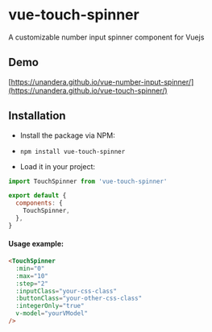 # vue-touch-spinner
A customizable number input spinner component for Vuejs

## Demo
[https://unandera.github.io/vue-number-input-spinner/](https://unandera.github.io/vue-touch-spinner/)

## Installation

* Install the package via NPM:

* `npm install vue-touch-spinner`

* Load it in your project:

```javascript
import TouchSpinner from 'vue-touch-spinner'

export default {
  components: {
    TouchSpinner,
  },
}
```

#### Usage example:
```html
<TouchSpinner
  :min="0"
  :max="10"
  :step="2"
  :inputClass="your-css-class"
  :buttonClass="your-other-css-class"
  :integerOnly="true"
  v-model="yourVModel"
/>
```
